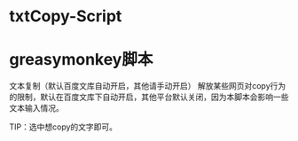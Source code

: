 # txtCopy-Script
# greasymonkey脚本

文本复制（默认百度文库自动开启，其他请手动开启）
解放某些网页对copy行为的限制，默认在百度文库下自动开启，其他平台默认关闭，因为本脚本会影响一些文本输入情况。

TIP：选中想copy的文字即可。
